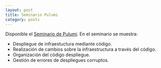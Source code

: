 ```yaml
---
layout: post
title: Seminario Pulumi
category: posts
---
```


Disponible el [Seminario de Pulumi](https://ualmtorres.github.io/seminario-pulumig/). En el seminario se muestra:

* Despliegue de infraestuctura mediante código.
* Realización de cambios sobre la infraestructura a través del código.
* Organización del código despliegue.
* Gestión de errores de despliegues corruptos.
